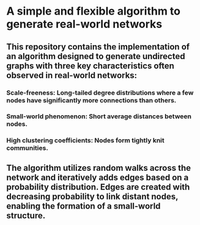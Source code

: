 # A simple and flexible algorithm to generate real-world networks

## This repository contains the implementation of an algorithm designed to generate undirected graphs with three key characteristics often observed in real-world networks:

### Scale-freeness: Long-tailed degree distributions where a few nodes have significantly more connections than others.
### Small-world phenomenon: Short average distances between nodes.
### High clustering coefficients: Nodes form tightly knit communities.

## The algorithm utilizes random walks across the network and iteratively adds edges based on a probability distribution. Edges are created with decreasing probability to link distant nodes, enabling the formation of a small-world structure.
